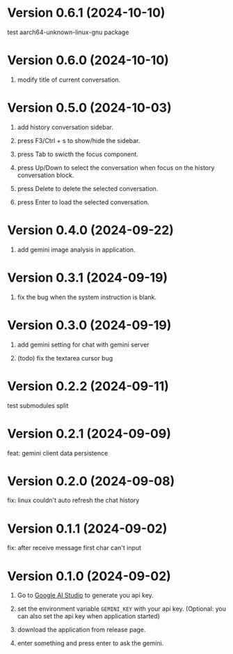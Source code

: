 <!--
 Copyright (C) 2024 reine-ishyanami

 This program is free software: you can redistribute it and/or modify
 it under the terms of the GNU Affero General Public License as
 published by the Free Software Foundation, either version 3 of the
 License, or (at your option) any later version.

 This program is distributed in the hope that it will be useful,
 but WITHOUT ANY WARRANTY; without even the implied warranty of
 MERCHANTABILITY or FITNESS FOR A PARTICULAR PURPOSE.  See the
 GNU Affero General Public License for more details.

 You should have received a copy of the GNU Affero General Public License
 along with this program.  If not, see <https://www.gnu.org/licenses/>.
-->

# Version 0.6.1 (2024-10-10)

test aarch64-unknown-linux-gnu package

# Version 0.6.0 (2024-10-10)

1. modify title of current conversation.

# Version 0.5.0 (2024-10-03)

1. add history conversation sidebar.

2. press F3/Ctrl + s to show/hide the sidebar.

3. press Tab to swicth the focus component.

4. press Up/Down to select the conversation when focus on the history conversation block.

5. press Delete to delete the selected conversation.

6. press Enter to load the selected conversation.

# Version 0.4.0 (2024-09-22)

1. add gemini image analysis in application.

# Version 0.3.1 (2024-09-19)

1. fix the bug when the system instruction is blank.

# Version 0.3.0 (2024-09-19)

1. add gemini setting for chat with gemini server

2. (todo) fix the textarea cursor bug

# Version 0.2.2 (2024-09-11)

test submodules split

# Version 0.2.1 (2024-09-09)

feat: gemini client data persistence

# Version 0.2.0 (2024-09-08)

fix: linux couldn't auto refresh the chat history

# Version 0.1.1 (2024-09-02)

fix: after receive message first char can't input

# Version 0.1.0 (2024-09-02)

1. Go to [Google AI Studio](https://aistudio.google.com/app/apikey) to generate you api key.

2. set the environment variable `GEMINI_KEY` with your api key. (Optional: you can also set the api key when application started)

3. download the application from release page.

4. enter something and press enter to ask the gemini.
